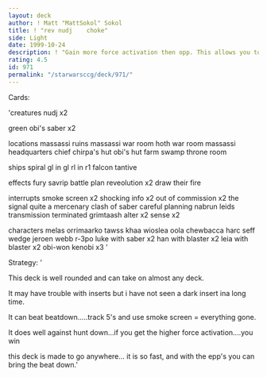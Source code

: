 ```yaml
---
layout: deck
author: ! Matt "MattSokol" Sokol
title: ! "rev nudj    choke"
side: Light
date: 1999-10-24
description: ! "Gain more force activation then opp. This allows you to do anything you want."
rating: 4.5
id: 971
permalink: "/starwarsccg/deck/971/"
---
```

Cards: 

'creatures
nudj x2

green
obi's saber x2

locations
massassi ruins
massassi war room
hoth war room
massassi headquarters
chief chirpa's hut
obi's hut
farm
swamp
throne room

ships
spiral
gl in gl
rl in r1
falcon
tantive

effects
fury
savrip
battle plan
reveolution x2
draw their fire

interrupts
smoke screen x2
shocking info x2
out of commission x2
the signal
quite a mercenary
clash of saber
careful planning
nabrun leids
transmission terminated
grimtaash
alter x2
sense x2

characters
melas
orrimaarko
tawss khaa
wioslea
oola
chewbacca
harc seff
wedge
jeroen webb
r-3po
luke with saber x2
han with blaster x2
leia with blaster x2
obi-won kenobi x3
'

Strategy: '

This deck is well rounded and can take on almost
any deck.

It may have trouble with inserts but i have not seen
a dark insert ina long time.

It can beat beatdown.....track 5's and use smoke screen =
everything gone.

It does well against hunt down...if you get the higher force activation....you win

this deck is made to go anywhere...
it is so fast, and with the epp's you can bring the beat down.'
